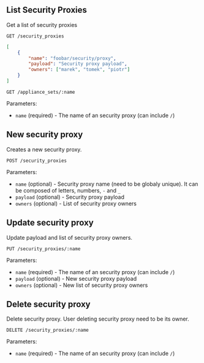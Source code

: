 ## List Security Proxies

Get a list of security proxies

```
GET /security_proxies
```

```json
[
    {
        "name": "foobar/security/proxy",
        "payload": "Security proxy payload",
        "owners": ["marek", "tomek", "piotr"]
    }
]
```

```
GET /appliance_sets/:name
```

Parameters:

+ `name` (required) - The name of an security proxy (can include `/`)

## New security proxy

Creates a new security proxy.

```
POST /security_proxies
```

Parameters:

+ `name` (optional) - Security proxy name (need to be globaly unique). It can be composed of letters, numbers, `-` and `_`
+ `payload` (optional) - Security proxy payload
+ `owners` (optional) - List of security proxy owners

## Update security proxy

Update payload and list of security proxy owners.

```
PUT /security_proxies/:name
```

Parameters:

+ `name` (required) - The name of an security proxy (can include `/`)
+ `payload` (optional) - New security proxy payload
+ `owners` (optional) - New list of security proxy owners

## Delete security proxy

Delete security proxy. User deleting security proxy need to be its owner.

```
DELETE /security_proxies/:name
```

Parameters:

+ `name` (required) - The name of an security proxy (can include `/`)